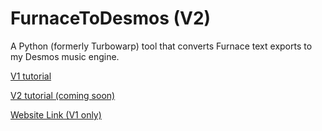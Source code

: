 # FurnaceToDesmos (V2)
A Python (formerly Turbowarp) tool that converts Furnace text exports to my Desmos music engine.

[V1 tutorial](https://www.youtube.com/watch?v=sJTe_hS6R7Y)

[V2 tutorial (coming soon)]()

[Website Link (V1 only)](https://sites.google.com/view/obsidiansnow/home/members/snapdev643/furnace-to-desmos)
